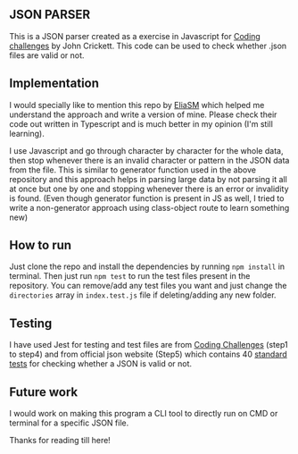 <section><h2>JSON PARSER</h2></section>
This is a JSON parser created as a exercise in Javascript for <a href="https://github.com/CodingChallengesFYI">Coding challenges</a> by John Crickett.
This code can be used to check whether .json files are valid or not.

<section><h2>Implementation</h2></section>
I would specially like to mention this repo by <a href="https://github.com/eliasm307/coding-challenges/tree/main/packages/json-parser">EliaSM</a> which helped me understand the approach and write a version of mine. Please check their code out written in Typescript and is much better in my opinion (I'm still learning).

I use Javascript and go through character by character for the whole data, then stop whenever there is an invalid character or pattern in the JSON data from the file.
This is similar to generator function used in the above repository and this approach helps in parsing large data by not parsing it all at once but one by one and stopping whenever there is an error or invalidity is found.
(Even though generator function is present in JS as well, I tried to write a non-generator approach using class-object route to learn something new)

<section><h2>How to run</h2></section>
Just clone the repo and install the dependencies by running <code>npm install</code> in terminal.
Then just run <code>npm test</code> to run the test files present in the repository.
You can remove/add any test files you want and just change the <code>directories</code> array in <code>index.test.js</code> file if deleting/adding any new folder.

<section><h2>Testing</h2></section>
I have used Jest for testing and test files are from <a href="https://codingchallenges.fyi/challenges/challenge-json-parser/">Coding Challenges</a> (step1 to step4) and from official json website (Step5) which contains 40 <a href="https://www.json.org/JSON_checker/test.zip">standard tests</a> for checking whether a JSON is valid or not.


<section><h2>Future work</h2></section>
I would work on making this program a CLI tool to directly run on CMD or terminal for a specific JSON file.


Thanks for reading till here!
